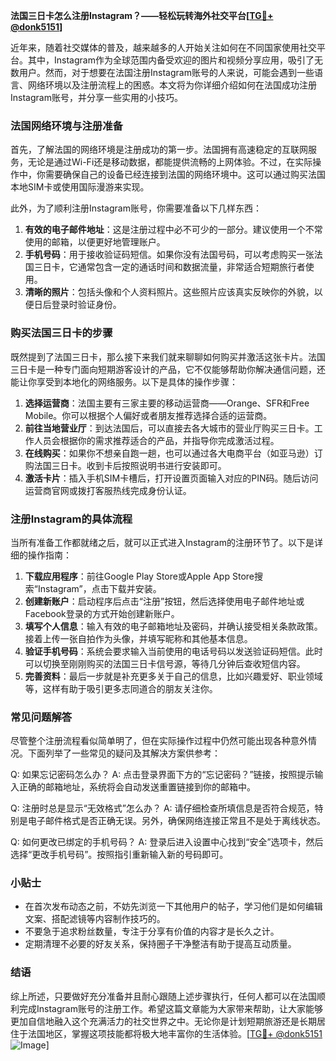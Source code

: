 **法国三日卡怎么注册Instagram？——轻松玩转海外社交平台[[TG💪+ @donk5151](https://t.me/s/donk5151)]**

近年来，随着社交媒体的普及，越来越多的人开始关注如何在不同国家使用社交平台。其中，Instagram作为全球范围内备受欢迎的图片和视频分享应用，吸引了无数用户。然而，对于想要在法国注册Instagram账号的人来说，可能会遇到一些语言、网络环境以及注册流程上的困惑。本文将为你详细介绍如何在法国成功注册Instagram账号，并分享一些实用的小技巧。

### 法国网络环境与注册准备

首先，了解法国的网络环境是注册成功的第一步。法国拥有高速稳定的互联网服务，无论是通过Wi-Fi还是移动数据，都能提供流畅的上网体验。不过，在实际操作中，你需要确保自己的设备已经连接到法国的网络环境中。这可以通过购买法国本地SIM卡或使用国际漫游来实现。

此外，为了顺利注册Instagram账号，你需要准备以下几样东西：

1. **有效的电子邮件地址**：这是注册过程中必不可少的一部分。建议使用一个不常使用的邮箱，以便更好地管理账户。
2. **手机号码**：用于接收验证码短信。如果你没有法国号码，可以考虑购买一张法国三日卡，它通常包含一定的通话时间和数据流量，非常适合短期旅行者使用。
3. **清晰的照片**：包括头像和个人资料照片。这些照片应该真实反映你的外貌，以便日后登录时验证身份。

### 购买法国三日卡的步骤

既然提到了法国三日卡，那么接下来我们就来聊聊如何购买并激活这张卡片。法国三日卡是一种专门面向短期游客设计的产品，它不仅能够帮助你解决通信问题，还能让你享受到本地化的网络服务。以下是具体的操作步骤：

1. **选择运营商**：法国主要有三家主要的移动运营商——Orange、SFR和Free Mobile。你可以根据个人偏好或者朋友推荐选择合适的运营商。
2. **前往当地营业厅**：到达法国后，可以直接去各大城市的营业厅购买三日卡。工作人员会根据你的需求推荐适合的产品，并指导你完成激活过程。
3. **在线购买**：如果你不想亲自跑一趟，也可以通过各大电商平台（如亚马逊）订购法国三日卡。收到卡后按照说明书进行安装即可。
4. **激活卡片**：插入手机SIM卡槽后，打开设置页面输入对应的PIN码。随后访问运营商官网或拨打客服热线完成身份认证。

### 注册Instagram的具体流程

当所有准备工作都就绪之后，就可以正式进入Instagram的注册环节了。以下是详细的操作指南：

1. **下载应用程序**：前往Google Play Store或Apple App Store搜索“Instagram”，点击下载并安装。
2. **创建新账户**：启动程序后点击“注册”按钮，然后选择使用电子邮件地址或Facebook登录的方式开始创建新账户。
3. **填写个人信息**：输入有效的电子邮箱地址及密码，并确认接受相关条款政策。接着上传一张自拍作为头像，并填写昵称和其他基本信息。
4. **验证手机号码**：系统会要求输入当前使用的电话号码以发送验证码短信。此时可以切换至刚刚购买的法国三日卡信号源，等待几分钟后查收短信内容。
5. **完善资料**：最后一步就是补充更多关于自己的信息，比如兴趣爱好、职业领域等，这样有助于吸引更多志同道合的朋友关注你。

### 常见问题解答

尽管整个注册流程看似简单明了，但在实际操作过程中仍然可能出现各种意外情况。下面列举了一些常见的疑问及其解决方案供参考：

Q: 如果忘记密码怎么办？
A: 点击登录界面下方的“忘记密码？”链接，按照提示输入正确的邮箱地址，系统将会自动发送重置链接到你的邮箱中。

Q: 注册时总是显示“无效格式”怎么办？
A: 请仔细检查所填信息是否符合规范，特别是电子邮件格式是否正确无误。另外，确保网络连接正常且不是处于离线状态。

Q: 如何更改已绑定的手机号码？
A: 登录后进入设置中心找到“安全”选项卡，然后选择“更改手机号码”。按照指引重新输入新的号码即可。

### 小贴士

- 在首次发布动态之前，不妨先浏览一下其他用户的帖子，学习他们是如何编辑文案、搭配滤镜等内容制作技巧的。
- 不要急于追求粉丝数量，专注于分享有价值的内容才是长久之计。
- 定期清理不必要的好友关系，保持圈子干净整洁有助于提高互动质量。

### 结语

综上所述，只要做好充分准备并且耐心跟随上述步骤执行，任何人都可以在法国顺利完成Instagram账号的注册工作。希望这篇文章能为大家带来帮助，让大家能够更加自信地融入这个充满活力的社交世界之中。无论你是计划短期旅游还是长期居住于法国地区，掌握这项技能都将极大地丰富你的生活体验。[[TG💪+ @donk5151](https://t.me/s/donk5151) ![Image](https://i.postimg.cc/rwNCRYN7/Snipaste-2025-04-30-17-27-05.png)]
